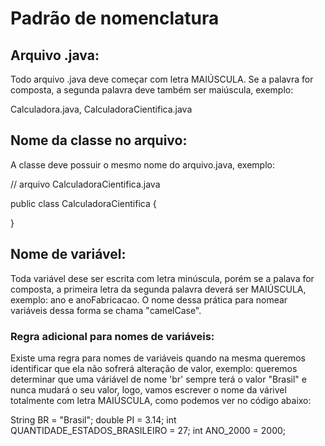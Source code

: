 # Padrão de nomenclatura


## Arquivo .java: 
Todo arquivo .java deve começar com letra MAIÚSCULA. Se a palavra for composta, a segunda palavra deve também ser maiúscula, exemplo:

Calculadora.java, CalculadoraCientifica.java


## Nome da classe no arquivo: 
A classe deve possuir o mesmo nome do arquivo.java, exemplo:

// arquivo CalculadoraCientifica.java

public class CalculadoraCientifica {

}


## Nome de variável: 
Toda variável dese ser escrita com letra minúscula, porém se a palava for composta, a primeira letra da segunda palavra deverá ser MAIÚSCULA, exemplo: ano e anoFabricacao. O nome dessa prática para nomear variáveis dessa forma se chama "camelCase".


### Regra adicional para nomes de variáveis:
Existe uma regra para nomes de variáveis quando na mesma queremos identificar que ela não sofrerá alteração de valor, exemplo: queremos determinar que uma váriável de nome 'br' sempre terá o valor "Brasil" e nunca mudará o seu valor, logo, vamos escrever o nome da várivel totalmente com letra MAIÚSCULA, como podemos ver no código abaixo:

String BR = "Brasil";
double PI = 3.14;
int QUANTIDADE_ESTADOS_BRASILEIRO = 27;
int ANO_2000 = 2000;



